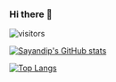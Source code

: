 ### Hi there 👋

![visitors](https://visitor-badge.glitch.me/badge?page_id=sayandip18sayandip18&left_color=black&right_color=blue)

[![Sayandip's GitHub stats](https://github-readme-stats.vercel.app/api?username=sayandip18&show_icons=true&theme=tokyonight)](https://github.com/sayandip18/sayandip18)

[![Top Langs](https://github-readme-stats.vercel.app/api/top-langs/?username=sayandip18&langs_count=8&theme=dark)](https://github.com/sayandip18/sayandip18)


<!--
**sayandip18/sayandip18** is a ✨ _special_ ✨ repository because its `README.md` (this file) appears on your GitHub profile.

Here are some ideas to get you started:

- 🔭 I’m currently working on ...
- 🌱 I’m currently learning ...
- 👯 I’m looking to collaborate on ...
- 🤔 I’m looking for help with ...
- 💬 Ask me about ...
- 📫 How to reach me: ...
- 😄 Pronouns: ...
- ⚡ Fun fact: ...
-->
